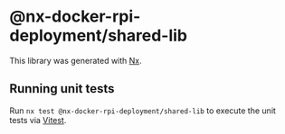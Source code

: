 # @nx-docker-rpi-deployment/shared-lib

This library was generated with [Nx](https://nx.dev).

## Running unit tests

Run `nx test @nx-docker-rpi-deployment/shared-lib` to execute the unit tests via [Vitest](https://vitest.dev/).
